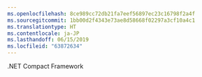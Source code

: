```yaml
---
ms.openlocfilehash: 8ce989cc72db21fa7eef56897ec23c16798f2a4f
ms.sourcegitcommit: 1bb00d2f4343e73ae8d58668f02297a3cf10a4c1
ms.translationtype: HT
ms.contentlocale: ja-JP
ms.lasthandoff: 06/15/2019
ms.locfileid: "63872634"
---
```

.NET Compact Framework
